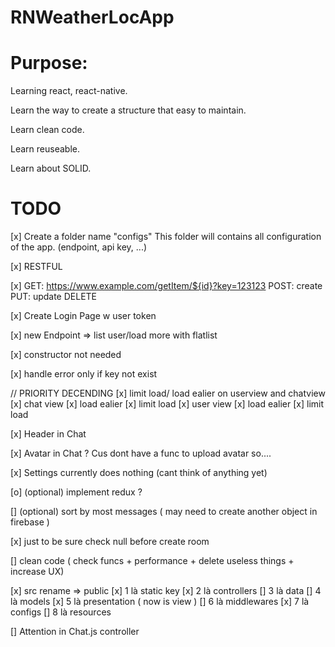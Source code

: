 # RNWeatherLocApp

# Purpose:
  Learning react, react-native.
  
  Learn the way to create a structure that easy to maintain.
  
  Learn clean code.
  
  Learn reuseable.
  
  Learn about SOLID.

# TODO
  [x] Create a folder name "configs"
  This folder will contains all configuration of the app. (endpoint, api key, ...)

  [x] RESTFUL

  [x] GET:
  https://www.example.com/getItem/${id}?key=123123
  POST: create
  PUT: update
  DELETE

  [x] Create Login Page w user token

  [x] new Endpoint => list user/load more with flatlist

  [x] constructor not needed 

  [x] handle error only if key not exist
  
  // PRIORITY DECENDING
  [x] limit load/ load ealier on userview and chatview
      [x] chat view
        [x] load ealier
        [x] limit load
      [x] user view
        [x] load ealier
        [x] limit load

  [x] Header in Chat

  [x] Avatar in Chat ? Cus dont have a func to upload avatar so....

  [x] Settings currently does nothing (cant think of anything yet)

  [o] (optional) implement redux ?

  [] (optional) sort by most messages ( may need to create another object in firebase )

  [x] just to be sure check null before create room

  [] clean code ( check funcs + performance + delete useless things + increase UX)

[x] src rename => public
[x] 1 là static key
[x] 2 là controllers
[] 3 là data
[] 4 là models
[x] 5 là presentation ( now is view )
[] 6 là middlewares
[x] 7 là configs
[] 8 là resources

[] Attention in Chat.js controller
